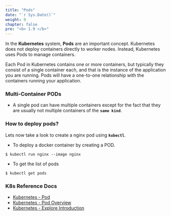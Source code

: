 ```yaml
---
title: "Pods"
date: "`r Sys.Date()`"
weight: 9
chapter: false
pre: "<b> 1.9 </b>"
---
```


In the **Kubernetes** system, **Pods** are an important concept. Kubernetes does not deploy containers directly to worker nodes. Instead, Kubernetes uses Pods to manage containers.

Each Pod in Kubernetes contains one or more containers, but typically they consist of a single container each, and that is the instance of the application you are running. Pods will have a one-to-one relationship with the containers running your application.

### Multi-Container PODs
- A single pod can have multiple containers except for the fact that they are usually not multiple containers of the **`same kind`**.

### How to deploy pods?
Lets now take a look to create a nginx pod using **`kubectl`**.

- To deploy a docker container by creating a POD.
```
$ kubectl run nginx --image nginx
```

- To get the list of pods
```
$ kubectl get pods
```

### K8s Reference Docs

- [Kubernetes - Pod](https://kubernetes.io/docs/concepts/workloads/pods/pod/)
- [Kubernetes - Pod Overview](https://kubernetes.io/docs/concepts/workloads/pods/pod-overview/)
- [Kubernetes - Explore Introduction](https://kubernetes.io/docs/tutorials/kubernetes-basics/explore/explore-intro/)